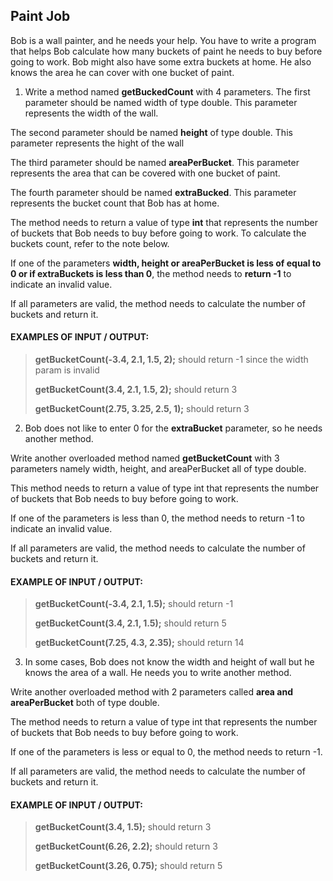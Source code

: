 ## Paint Job

Bob is a wall painter, and he needs your help. You have to write a program that helps Bob
calculate how many buckets of paint he needs to buy before going to work. Bob might also have some
extra buckets at home. He also knows the area he can cover with one bucket of paint.

1. Write a method named **getBuckedCount** with 4 parameters. The first parameter should be 
named width of type double. This parameter represents the width of the wall.
   
The second parameter should be named **height** of type double. This parameter represents the hight of the wall

The third parameter should be named **areaPerBucket**. This parameter represents the area that
can be covered with one bucket of paint.

The fourth parameter should be named **extraBucked**. This parameter represents the bucket
count that Bob has at home.

The method needs to return a value of type **int** that represents the number of buckets that
Bob needs to buy before going to work. To calculate the buckets count, refer to the note below.

If one of the parameters **width, height or areaPerBucket is less of equal to 0 or if extraBuckets
is less than 0**, the method needs to **return -1** to indicate an invalid value.

If all parameters are valid, the method needs to calculate the number of buckets and return it.

#### EXAMPLES OF INPUT / OUTPUT:
> **getBucketCount(-3.4, 2.1, 1.5, 2);** should return -1 since the width param is invalid
> 
> **getBucketCount(3.4, 2.1, 1.5, 2);** should return 3 
> 
> **getBucketCount(2.75, 3.25, 2.5, 1);** should return 3

2. Bob does not like to enter 0 for the **extraBucket** parameter, so he needs another method.

Write another overloaded method named **getBucketCount** with 3 parameters namely width, height,
and areaPerBucket all of type double.

This method needs to return a value of type int that represents the number of buckets that Bob
needs to buy before going to work. 

If one of the parameters is less than 0, the method needs to return -1 to indicate an invalid
value.

If all parameters are valid, the method needs to calculate the number of buckets and return it.

#### EXAMPLE OF INPUT / OUTPUT:
> **getBucketCount(-3.4, 2.1, 1.5);** should return -1
> 
> **getBucketCount(3.4, 2.1, 1.5);** should return 5
> 
> **getBucketCount(7.25, 4.3, 2.35);** should return 14

3. In some cases, Bob does not know the width and height of wall but he knows the area of a wall.
He needs you to write another method.
   
Write another overloaded method with 2 parameters called **area and areaPerBucket** both of type double.

The method needs to return a value of type int that represents the number of buckets that Bob
needs to buy before going to work.

If one of the parameters is less or equal to 0, the method needs to return -1.

If all parameters are valid, the method needs to calculate the number of buckets and return it.

#### EXAMPLE OF INPUT / OUTPUT:
> **getBucketCount(3.4, 1.5);** should return 3
> 
> **getBucketCount(6.26, 2.2);** should return 3
> 
> **getBucketCount(3.26, 0.75);** should return 5
